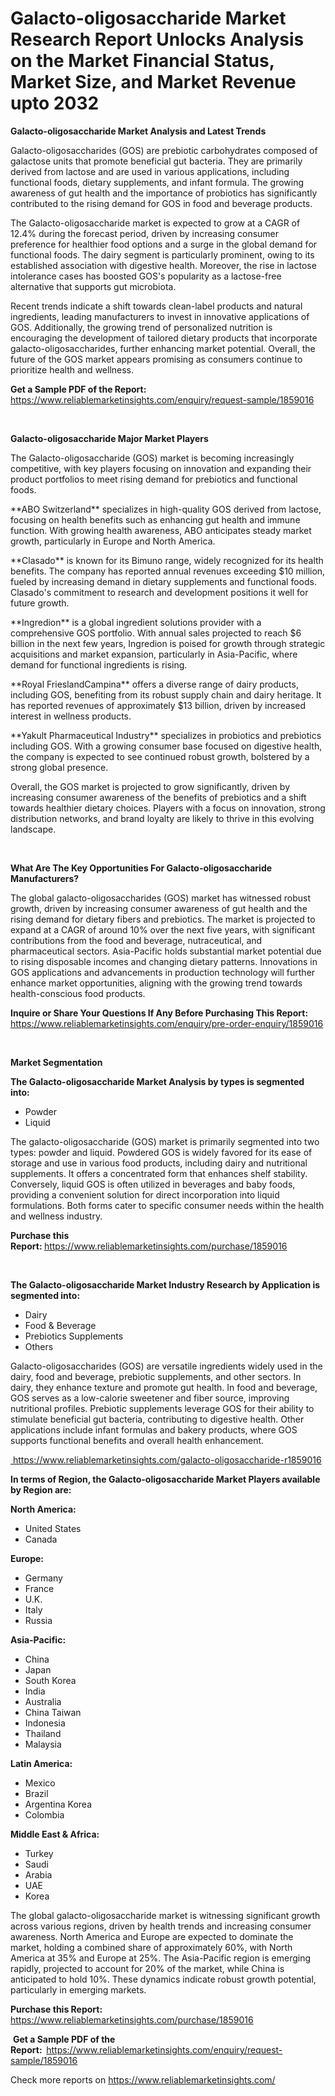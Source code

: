 <p><h1>Galacto-oligosaccharide Market Research Report Unlocks Analysis on the Market Financial Status, Market Size, and Market Revenue upto 2032</h1></p><p><strong>Galacto-oligosaccharide Market Analysis and Latest Trends</strong></p>
<p><p>Galacto-oligosaccharides (GOS) are prebiotic carbohydrates composed of galactose units that promote beneficial gut bacteria. They are primarily derived from lactose and are used in various applications, including functional foods, dietary supplements, and infant formula. The growing awareness of gut health and the importance of probiotics has significantly contributed to the rising demand for GOS in food and beverage products.</p><p>The Galacto-oligosaccharide market is expected to grow at a CAGR of 12.4% during the forecast period, driven by increasing consumer preference for healthier food options and a surge in the global demand for functional foods. The dairy segment is particularly prominent, owing to its established association with digestive health. Moreover, the rise in lactose intolerance cases has boosted GOS's popularity as a lactose-free alternative that supports gut microbiota.</p><p>Recent trends indicate a shift towards clean-label products and natural ingredients, leading manufacturers to invest in innovative applications of GOS. Additionally, the growing trend of personalized nutrition is encouraging the development of tailored dietary products that incorporate galacto-oligosaccharides, further enhancing market potential. Overall, the future of the GOS market appears promising as consumers continue to prioritize health and wellness.</p></p>
<p><strong>Get a Sample PDF of the Report:&nbsp;</strong> <a href="https://www.reliablemarketinsights.com/enquiry/request-sample/1859016?utm_campaign=2182&utm_medium=2&utm_source=Github&utm_content=ia&utm_term=03022025&utm_id=galacto-oligosaccharide">https://www.reliablemarketinsights.com/enquiry/request-sample/1859016</a></p>
<p>&nbsp;</p>
<p><strong>Galacto-oligosaccharide Major Market Players</strong></p>
<p><p>The Galacto-oligosaccharide (GOS) market is becoming increasingly competitive, with key players focusing on innovation and expanding their product portfolios to meet rising demand for prebiotics and functional foods.</p><p>**ABO Switzerland** specializes in high-quality GOS derived from lactose, focusing on health benefits such as enhancing gut health and immune function. With growing health awareness, ABO anticipates steady market growth, particularly in Europe and North America.</p><p>**Clasado** is known for its Bimuno range, widely recognized for its health benefits. The company has reported annual revenues exceeding $10 million, fueled by increasing demand in dietary supplements and functional foods. Clasado's commitment to research and development positions it well for future growth.</p><p>**Ingredion** is a global ingredient solutions provider with a comprehensive GOS portfolio. With annual sales projected to reach $6 billion in the next few years, Ingredion is poised for growth through strategic acquisitions and market expansion, particularly in Asia-Pacific, where demand for functional ingredients is rising.</p><p>**Royal FrieslandCampina** offers a diverse range of dairy products, including GOS, benefiting from its robust supply chain and dairy heritage. It has reported revenues of approximately $13 billion, driven by increased interest in wellness products.</p><p>**Yakult Pharmaceutical Industry** specializes in probiotics and prebiotics including GOS. With a growing consumer base focused on digestive health, the company is expected to see continued robust growth, bolstered by a strong global presence.</p><p>Overall, the GOS market is projected to grow significantly, driven by increasing consumer awareness of the benefits of prebiotics and a shift towards healthier dietary choices. Players with a focus on innovation, strong distribution networks, and brand loyalty are likely to thrive in this evolving landscape.</p></p>
<p>&nbsp;</p>
<p><strong>What Are The Key Opportunities For Galacto-oligosaccharide Manufacturers?</strong></p>
<p><p>The global galacto-oligosaccharides (GOS) market has witnessed robust growth, driven by increasing consumer awareness of gut health and the rising demand for dietary fibers and prebiotics. The market is projected to expand at a CAGR of around 10% over the next five years, with significant contributions from the food and beverage, nutraceutical, and pharmaceutical sectors. Asia-Pacific holds substantial market potential due to rising disposable incomes and changing dietary patterns. Innovations in GOS applications and advancements in production technology will further enhance market opportunities, aligning with the growing trend towards health-conscious food products.</p></p>
<p><strong>Inquire or Share Your Questions If Any Before Purchasing This Report:</strong> <a href="https://www.reliablemarketinsights.com/enquiry/pre-order-enquiry/1859016?utm_campaign=2182&utm_medium=2&utm_source=Github&utm_content=ia&utm_term=03022025&utm_id=galacto-oligosaccharide">https://www.reliablemarketinsights.com/enquiry/pre-order-enquiry/1859016</a></p>
<p>&nbsp;</p>
<p><strong>Market Segmentation</strong></p>
<p><strong>The Galacto-oligosaccharide Market Analysis by types is segmented into:</strong></p>
<p><ul><li>Powder</li><li>Liquid</li></ul></p>
<p><p>The galacto-oligosaccharide (GOS) market is primarily segmented into two types: powder and liquid. Powdered GOS is widely favored for its ease of storage and use in various food products, including dairy and nutritional supplements. It offers a concentrated form that enhances shelf stability. Conversely, liquid GOS is often utilized in beverages and baby foods, providing a convenient solution for direct incorporation into liquid formulations. Both forms cater to specific consumer needs within the health and wellness industry.</p></p>
<p><strong>Purchase this Report:&nbsp;</strong><a href="https://www.reliablemarketinsights.com/purchase/1859016?utm_campaign=2182&utm_medium=2&utm_source=Github&utm_content=ia&utm_term=03022025&utm_id=galacto-oligosaccharide">https://www.reliablemarketinsights.com/purchase/1859016</a></p>
<p>&nbsp;</p>
<p><strong>The Galacto-oligosaccharide Market Industry Research by Application is segmented into:</strong></p>
<p><ul><li>Dairy</li><li>Food & Beverage</li><li>Prebiotics Supplements</li><li>Others</li></ul></p>
<p><p>Galacto-oligosaccharides (GOS) are versatile ingredients widely used in the dairy, food and beverage, prebiotic supplements, and other sectors. In dairy, they enhance texture and promote gut health. In food and beverage, GOS serves as a low-calorie sweetener and fiber source, improving nutritional profiles. Prebiotic supplements leverage GOS for their ability to stimulate beneficial gut bacteria, contributing to digestive health. Other applications include infant formulas and bakery products, where GOS supports functional benefits and overall health enhancement.</p></p>
<p><a href="https://www.reliablemarketinsights.com/galacto-oligosaccharide-r1859016?utm_campaign=2182&utm_medium=2&utm_source=Github&utm_content=ia&utm_term=03022025&utm_id=galacto-oligosaccharide">&nbsp;https://www.reliablemarketinsights.com/galacto-oligosaccharide-r1859016</a></p>
<p><strong>In terms of Region, the Galacto-oligosaccharide Market Players available by Region are:</strong></p>
<p>
    <p> <strong> North America: </strong>
        <ul>
            <li>United States</li>
            <li>Canada</li>
        </ul>
        </p> 
    <p> <strong> Europe: </strong>
        <ul>
            <li>Germany</li>
            <li>France</li>
            <li>U.K.</li>
            <li>Italy</li>
            <li>Russia</li>
        </ul>
        </p> 
    <p> <strong> Asia-Pacific: </strong>
        <ul>
            <li>China</li>
            <li>Japan</li>
            <li>South Korea</li>
            <li>India</li>
            <li>Australia</li>
            <li>China Taiwan</li>
            <li>Indonesia</li>
            <li>Thailand</li>
            <li>Malaysia</li>
        </ul>
        </p> 
    <p> <strong> Latin America: </strong>
        <ul>
            <li>Mexico</li>
            <li>Brazil</li>
            <li>Argentina Korea</li>
            <li>Colombia</li>
        </ul>
        </p> 
    <p> <strong> Middle East & Africa: </strong>
        <ul>
            <li>Turkey</li>
            <li>Saudi</li>
            <li>Arabia</li>
            <li>UAE</li>
            <li>Korea</li>
        </ul>
    </p>
    </p>
<p><p>The global galacto-oligosaccharide market is witnessing significant growth across various regions, driven by health trends and increasing consumer awareness. North America and Europe are expected to dominate the market, holding a combined share of approximately 60%, with North America at 35% and Europe at 25%. The Asia-Pacific region is emerging rapidly, projected to account for 20% of the market, while China is anticipated to hold 10%. These dynamics indicate robust growth potential, particularly in emerging markets.</p></p>
<p><strong>Purchase this Report: </strong><a href="https://www.reliablemarketinsights.com/purchase/1859016?utm_campaign=2182&utm_medium=2&utm_source=Github&utm_content=ia&utm_term=03022025&utm_id=galacto-oligosaccharide">https://www.reliablemarketinsights.com/purchase/1859016</a></p>
<p>&nbsp;<strong>Get a Sample PDF of the Report:&nbsp;&nbsp;</strong><a href="https://www.reliablemarketinsights.com/enquiry/request-sample/1859016?utm_campaign=2182&utm_medium=2&utm_source=Github&utm_content=ia&utm_term=03022025&utm_id=galacto-oligosaccharide">https://www.reliablemarketinsights.com/enquiry/request-sample/1859016</a></p>
<p><strong></strong></p>
<p>Check more reports on <a href="https://www.reliablemarketinsights.com/?utm_campaign=2182&utm_medium=2&utm_source=Github&utm_content=ia&utm_term=03022025&utm_id=galacto-oligosaccharide">https://www.reliablemarketinsights.com/</a></p>